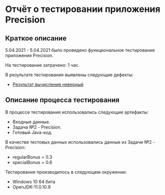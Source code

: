 # Отчёт о тестировании приложения Precision

## Краткое описание

5.04.2021 - 5.04.2021 было проведено функциональное тестирование приложения Precision.

На тестирование затрачено: 1 час.

В результате тестирования выявлены следующие дефекты:
* [Результат вычисления неверный](https://github.com/AnastasiaMalchik/1.2.-Java-2/issues/1)

## Описание процесса тестирования

В процессе тестирования использовались следующие артефакты:
* Входные данные.
* Задача №2 - Precision.
* Готовый Java-код.

В качестве тестовых данных использовались данные из Задачи №2 - Precision:
* regularBonus = 0.3
* specialBonus = 0.6

Тестирование производилось в следующем окружении:
* Windows 10 64 бита
* OpenJDK-11.0.10.9